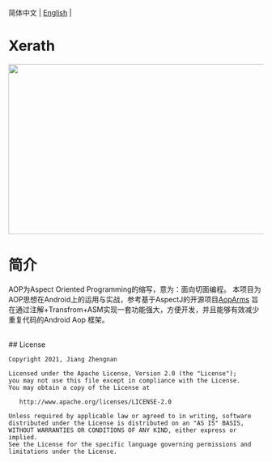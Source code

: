 简体中文 | [English](./README.en.md) |<br />
# Xerath
<img src="https://github.com/jiangzhengnan/Xerath/blob/master/app/src/main/res/raw/ic_bg.png" width="567" height="336"/><br />
# 简介
AOP为Aspect Oriented Programming的缩写，意为：面向切面编程。
本项目为AOP思想在Android上的运用与实战，参考基于AspectJ的开源项目[AopArms](https://github.com/AICareless/AopArms)
旨在通过注解+Transfrom+ASM实现一套功能强大，方便开发，并且能够有效减少重复代码的Android Aop 框架。
  
  
 

</br>
## License

    Copyright 2021, Jiang Zhengnan

    Licensed under the Apache License, Version 2.0 (the "License");
    you may not use this file except in compliance with the License.
    You may obtain a copy of the License at

       http://www.apache.org/licenses/LICENSE-2.0

    Unless required by applicable law or agreed to in writing, software
    distributed under the License is distributed on an "AS IS" BASIS,
    WITHOUT WARRANTIES OR CONDITIONS OF ANY KIND, either express or implied.
    See the License for the specific language governing permissions and
    limitations under the License.


